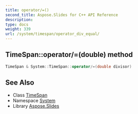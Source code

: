 ```yaml
---
title: operator/=()
second_title: Aspose.Slides for C++ API Reference
description: 
type: docs
weight: 339
url: /system/timespan/operator_div_equal/
---
```

## TimeSpan::operator/=(double) method




```cpp
TimeSpan & System::TimeSpan::operator/=(double divisor)
```

## See Also

* Class [TimeSpan](../)
* Namespace [System](../../)
* Library [Aspose.Slides](../../../)